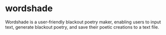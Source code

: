 # wordshade
Wordshade is a user-friendly blackout poetry maker, enabling users to input text, generate blackout poetry, and save their poetic creations to a text file.
